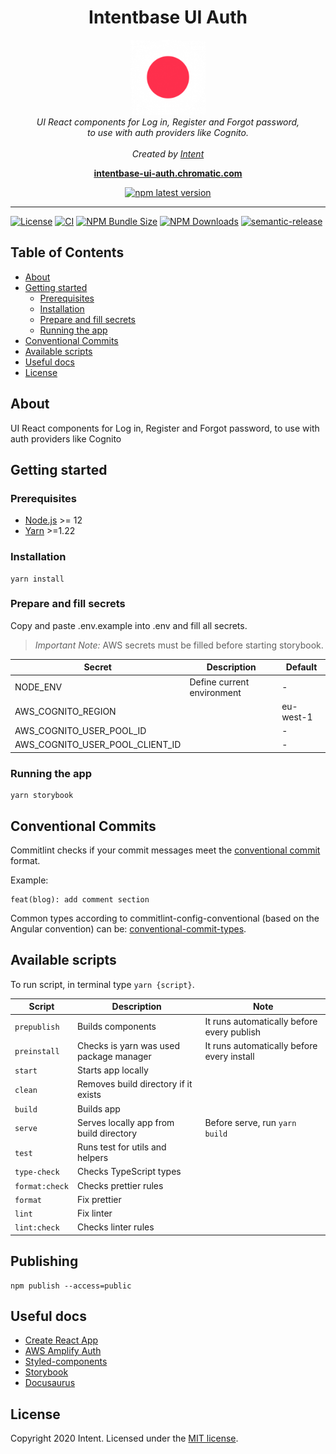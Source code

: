 <h1 align="center">Intentbase UI Auth</h1>

<p align="center">
  <a href="https://withintent.com">
    <img src="./docs/static/img/mobile-logo.png" alt="intent-logo" width="120px" height="120px"/>
  </a>
  <br>
  <i>UI React components for Log in, Register and Forgot password,
    <br> to use with auth providers like Cognito.</i>
  <br>
  <br>
  <i>Created by <a href="https://withintent.com/">Intent</a></i>
</p>

<p align="center">
  <a href="https://main--5fd08c4b4e265f00211c9d46.chromatic.com"><strong>intentbase-ui-auth.chromatic.com</strong></a>
  <br>
</p>

<p align="center">
  <a href="https://www.npmjs.com/package/@dotintent/intentbase-ui-auth">
    <img alt="npm latest version" src="https://img.shields.io/npm/v/@dotintent/intentbase-ui-auth/latest.svg">
  </a>
</p>

<hr>

[![License](https://img.shields.io/badge/License-MIT-blue.svg)](LICENSE)
[![CI](https://github.com/dotintent/intentbase-ui-auth/workflows/Continuous%20Integration/badge.svg)](https://github.com/dotintent/intentbase-ui-auth/actions?query=workflow%3A%22Continuous+Integration%22)
[![NPM Bundle Size](https://img.shields.io/bundlephobia/minzip/@dotintent/intentbase-ui-auth)](https://www.npmjs.com/package/@dotintent/intentbase-ui-auth)
[![NPM Downloads](https://img.shields.io/npm/dm/@dotintent/intentbase-ui-auth)](https://www.npmjs.com/package/@dotintent/intentbase-ui-auth)
[![semantic-release](https://img.shields.io/badge/%20%20%F0%9F%93%A6%F0%9F%9A%80-semantic--release-e10079.svg)](https://github.com/semantic-release/semantic-release)

## Table of Contents

- [About](#-about)
- [Getting started](#-getting-started)
  - [Prerequisites](#-prerequisites)
  - [Installation](#-installation)
  - [Prepare and fill secrets](#-prepare-and-fill-secrets)
  - [Running the app](#-running-the-app)
- [Conventional Commits](#-conventional-commits)
- [Available scripts](#-available-scripts)
- [Useful docs](#-useful-docs)
- [License](#-license)

## About

UI React components for Log in, Register and Forgot password, to use with auth providers like Cognito

## Getting started

### Prerequisites

- [Node.js](https://nodejs.org/en/) >= 12
- [Yarn](https://classic.yarnpkg.com/lang/en/) >=1.22

### Installation

```shell script
yarn install
```

### Prepare and fill secrets

Copy and paste .env.example into .env and fill all secrets.

> _Important Note:_ AWS secrets must be filled before starting storybook.

| Secret                          | Description                | Default   |
| ------------------------------- | -------------------------- | --------- |
| NODE_ENV                        | Define current environment | -         |
| AWS_COGNITO_REGION              |                            | eu-west-1 |
| AWS_COGNITO_USER_POOL_ID        |                            | -         |
| AWS_COGNITO_USER_POOL_CLIENT_ID |                            | -         |

### Running the app

```shell script
yarn storybook
```

## Conventional Commits

Commitlint checks if your commit messages meet the [conventional commit](https://www.conventionalcommits.org/en/v1.0.0/) format.

Example:

```git
feat(blog): add comment section
```

Common types according to commitlint-config-conventional (based on the Angular convention) can be:
[conventional-commit-types](https://github.com/commitizen/conventional-commit-types/blob/master/index.json).

## Available scripts

To run script, in terminal type `yarn {script}`.

| Script         | Description                             | Note                                       |
| -------------- | --------------------------------------- | ------------------------------------------ |
| `prepublish`   | Builds components                       | It runs automatically before every publish |
| `preinstall`   | Checks is yarn was used package manager | It runs automatically before every install |
| `start`        | Starts app locally                      |                                            |
| `clean`        | Removes build directory if it exists    |                                            |
| `build`        | Builds app                              |                                            |
| `serve`        | Serves locally app from build directory | Before serve, run `yarn build`             |
| `test`         | Runs test for utils and helpers         |                                            |
| `type-check`   | Checks TypeScript types                 |                                            |
| `format:check` | Checks prettier rules                   |                                            |
| `format`       | Fix prettier                            |                                            |
| `lint`         | Fix linter                              |                                            |
| `lint:check`   | Checks linter rules                     |                                            |

## Publishing

```shell script
npm publish --access=public
```

## Useful docs

- [Create React App](https://github.com/facebook/create-react-app)
- [AWS Amplify Auth](https://docs.amplify.aws/lib/auth/getting-started/q/platform/js)
- [Styled-components](https://styled-components.com/docs)
- [Storybook](https://storybook.js.org/docs/react/get-started/introduction)
- [Docusaurus](https://v2.docusaurus.io/docs/)

## License

Copyright 2020 Intent.
Licensed under the [MIT license](LICENSE).
